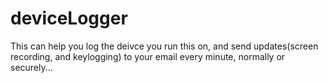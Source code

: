 # deviceLogger
This can help you log the deivce you run this on, and send updates(screen recording, and keylogging) to your email every minute, normally or securely...  
